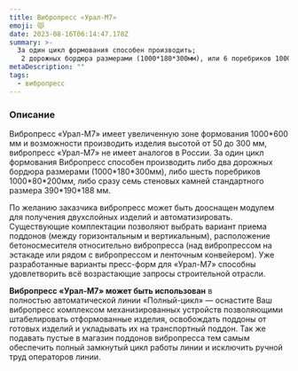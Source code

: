```yaml
---
title: Вибропресс «Урал-М7»
emoji: 😾
date: 2023-08-16T06:14:47.178Z
summary: >-
  За один цикл формования способен производить;
   2 дорожных бордюра размерами (1000*180*300мм), или 6 поребриков 1000*80*200мм, или 7 стеновых камней стандартного размера
metaDescription: ""
tags:
  - вибропресс
---
```

### **Описание**

Вибропресс «Урал-М7» имеет увеличенную зонe формования 1000\*600 мм и возможности производить изделия высотой от 50 до 300 мм, вибропресс «Урал-М7» не имеет аналогов в России. За один цикл формования Вибропресс способен производить либо два дорожных бордюра размерами (1000\*180\*300мм), либо шесть поребриков 1000\*80\*200мм, либо сразу семь стеновых камней стандартного размера 390\*190*188 мм.

По желанию заказчика вибропресс может быть дооснащен модулем для получения двухслойных изделий и автоматизировать. Существующие комплектации позволяют выбрать вариант приема поддонов (между горизонтальным и вертикальным), расположение бетоносмесителя относительно вибропресса (над вибропрессом на эстакаде или рядом с вибропрессом и ленточным конвейером). Уже разработанные варианты пресс-форм для «Урал-М7» способны удовлетворить всё возрастающие запросы строительной отрасли.

**Вибропресс «Урал-М7» может быть использован** в полностью автоматической линии «Полный-цикл» — оснастите Ваш вибропресс комплексом механизированных устройств позволяющими штабелировать отформованные изделия, освобождать поддоны от готовых изделий и укладывать их на транспортный поддон. Так же подавать пустые в магазин поддонов вибропресса тем самым обеспечить полный замкнутый цикл работы линии и исключить ручной труд операторов линии.